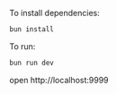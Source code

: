 To install dependencies:

```sh
bun install
```

To run:

```sh
bun run dev
```

open http://localhost:9999
